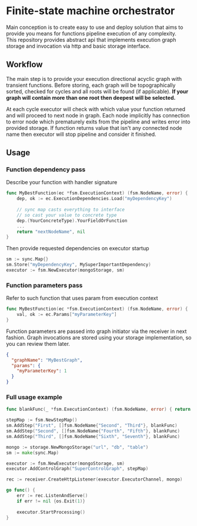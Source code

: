 # Finite-state machine orchestrator

Main conception is to create easy to use and deploy solution that aims to provide you means for functions pipeline execution of any complexity.  
This repository provides abstract api that implements execution graph storage and invocation via http and basic storage interface.

## Workflow
The main step is to provide your execution directional acyclic graph with transient functions. 
Before storing, each graph will be topographically sorted, checked for cycles and all roots will be found (if applicable).
**If your graph will contain more than one root then deepest will be selected.**  

At each cycle executor will check with which value your function returned and will proceed to next node in graph.
Each node implicitly has connection to error node which prematurely exits from the pipeline and writes error into provided storage.
If function returns value that isn't any connected node name then executor will stop pipeline and consider it finished.

## Usage
### Function dependency pass
Describe your function with handler signature
```go
func MyBestFunction(ec *fsm.ExecutionContext) (fsm.NodeName, error) {
    dep, ok := ec.ExecutionDependencies.Load("myDependencyKey")
    
    // sync map casts everything to interface
    // so cast your value to concrete type
    dep.(YourConcreteType).YourFieldOrFunction
    ...
    return "nextNodeName", nil
}
```
Then provide requested dependencies on executor startup
```go
sm := sync.Map{}
sm.Store("myDependencyKey", MySuperImportantDependency)
executor := fsm.NewExecutor(mongoStorage, sm)
```

### Function parameters pass
Refer to such function that uses param from execution context
```go
func MyBestFunction(ec *fsm.ExecutionContext) (fsm.NodeName, error) {
    val, ok := ec.Params["myParameterKey"]
}
```
Function parameters are passed into graph initiator via the receiver in next fashion.
Graph invocations are stored using your storage implementation, so you can review them later.
```json
{
  "graphName": "MyBestGraph",
  "params": {
    "myParameterKey": 1
  }
}
```

### Full usage example
```go
func blankFunc(_ *fsm.ExecutionContext) (fsm.NodeName, error) { return "", nil }

stepMap := fsm.NewStepMap()
sm.AddStep("First", []fsm.NodeName{"Second", "Third"}, blankFunc)
sm.AddStep("Second", []fsm.NodeName{"Fourth", "Fifth"}, blankFunc)
sm.AddStep("Third", []fsm.NodeName{"Sixth", "Seventh"}, blankFunc)

mongo := storage.NewMongoStorage("url", "db", "table")
sm := make(sync.Map)

executor := fsm.NewExecutor(mongoStorage, sm)
executor.AddControlGraph("SuperControlGraph", stepMap)

rec := receiver.CreateHttpListener(executor.ExecutorChannel, mongo)

go func() {
    err := rec.ListenAndServe()
    if err != nil {os.Exit(1)}
    
    executor.StartProcessing()
}
``` 
